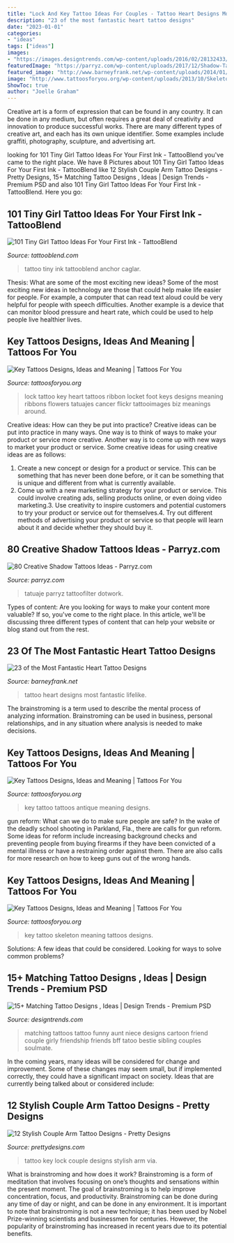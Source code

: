 ```yaml
---
title: "Lock And Key Tattoo Ideas For Couples - Tattoo Heart Designs Most Fantastic Lifelike"
description: "23 of the most fantastic heart tattoo designs"
date: "2023-01-01"
categories:
- "ideas"
tags: ["ideas"]
images:
- "https://images.designtrends.com/wp-content/uploads/2016/02/28132433/Cartoon-Matching-Tattoos.jpg"
featuredImage: "https://parryz.com/wp-content/uploads/2017/12/Shadow-Tattoo-Tricks-3-467x700.jpg"
featured_image: "http://www.barneyfrank.net/wp-content/uploads/2014/01/4-Heart-Tattoo.jpg"
image: "http://www.tattoosforyou.org/wp-content/uploads/2013/10/Skeleton-Key-Tattoo-Meaning.jpg"
ShowToc: true
author: "Joelle Graham"
---
```



Creative art is a form of expression that can be found in any country. It can be done in any medium, but often requires a great deal of creativity and innovation to produce successful works. There are many different types of creative art, and each has its own unique identifier. Some examples include graffiti, photography, sculpture, and advertising art.

	

		
looking for 101 Tiny Girl Tattoo Ideas For Your First Ink - TattooBlend you've came to the right place. We have 8 Pictures about 101 Tiny Girl Tattoo Ideas For Your First Ink - TattooBlend like 12 Stylish Couple Arm Tattoo Designs - Pretty Designs, 15+ Matching Tattoo Designs , Ideas | Design Trends - Premium PSD and also 101 Tiny Girl Tattoo Ideas For Your First Ink - TattooBlend. Here you go:
		
    
## 101 Tiny Girl Tattoo Ideas For Your First Ink - TattooBlend

<img loading=lazy src="https://tattooblend.com/wp-content/uploads/2016/06/Tiny-girl-tattoo-design-2.jpg" onerror="this.onerror=null;this.src='https://tse3.mm.bing.net/th?id=OIP.MwkJ3DLdEDdq6lmPFyRJVwHaHM&amp;pid=15.1';" alt="101 Tiny Girl Tattoo Ideas For Your First Ink - TattooBlend">

_Source: tattooblend.com_

>tattoo tiny ink tattooblend anchor caglar. 

	

Thesis: What are some of the most exciting new ideas?
Some of the most exciting new ideas in technology are those that could help make life easier for people. For example, a computer that can read text aloud could be very helpful for people with speech difficulties. Another example is a device that can monitor blood pressure and heart rate, which could be used to help people live healthier lives.

    
## Key Tattoos Designs, Ideas And Meaning | Tattoos For You

<img loading=lazy src="http://www.tattoosforyou.org/wp-content/uploads/2013/10/Heart-Locket-and-Key-Tattoo.jpg" onerror="this.onerror=null;this.src='https://tse3.mm.bing.net/th?id=OIP.cytZgE84QVMohDwvvuWMtAHaJ4&amp;pid=15.1';" alt="Key Tattoos Designs, Ideas and Meaning | Tattoos For You">

_Source: tattoosforyou.org_

>lock tattoo key heart tattoos ribbon locket foot keys designs meaning ribbons flowers tatuajes cancer flickr tattooimages biz meanings around. 

	

Creative ideas: How can they be put into practice?
Creative ideas can be put into practice in many ways. One way is to think of ways to make your product or service more creative. Another way is to come up with new ways to market your product or service. Some creative ideas for using creative ideas are as follows:
1. Create a new concept or design for a product or service. This can be something that has never been done before, or it can be something that is unique and different from what is currently available.
2. Come up with a new marketing strategy for your product or service. This could involve creating ads, selling products online, or even doing video marketing.3. Use creativity to inspire customers and potential customers to try your product or service out for themselves.4. Try out different methods of advertising your product or service so that people will learn about it and decide whether they should buy it.

    
## 80 Creative Shadow Tattoos Ideas - Parryz.com

<img loading=lazy src="https://parryz.com/wp-content/uploads/2017/12/Shadow-Tattoo-Tricks-3-467x700.jpg" onerror="this.onerror=null;this.src='https://tse4.mm.bing.net/th?id=OIP.8xeP0tXr4LnWL-HztMEw7QAAAA&amp;pid=15.1';" alt="80 Creative Shadow Tattoos Ideas - Parryz.com">

_Source: parryz.com_

>tatuaje parryz tattoofilter dotwork. 

	

Types of content:
Are you looking for ways to make your content more valuable? If so, you've come to the right place. In this article, we'll be discussing three different types of content that can help your website or blog stand out from the rest.

    
## 23 Of The Most Fantastic Heart Tattoo Designs

<img loading=lazy src="http://www.barneyfrank.net/wp-content/uploads/2014/01/4-Heart-Tattoo.jpg" onerror="this.onerror=null;this.src='https://tse2.mm.bing.net/th?id=OIP.MVNgnqarw1n4eho1A2FpqAHaK7&amp;pid=15.1';" alt="23 of the Most Fantastic Heart Tattoo Designs">

_Source: barneyfrank.net_

>tattoo heart designs most fantastic lifelike. 

	

The brainstroming is a term used to describe the mental process of analyzing information. Brainstroming can be used in business, personal relationships, and in any situation where analysis is needed to make decisions.

    
## Key Tattoos Designs, Ideas And Meaning | Tattoos For You

<img loading=lazy src="http://www.tattoosforyou.org/wp-content/uploads/2013/10/Antique-Key-Tattoo.jpg" onerror="this.onerror=null;this.src='https://tse4.mm.bing.net/th?id=OIP.xskVdGXgfXNChg1g-xKAmQHaJ3&amp;pid=15.1';" alt="Key Tattoos Designs, Ideas and Meaning | Tattoos For You">

_Source: tattoosforyou.org_

>key tattoo tattoos antique meaning designs. 

	

gun reform: What can we do to make sure people are safe?
In the wake of the deadly school shooting in Parkland, Fla., there are calls for gun reform. Some ideas for reform include increasing background checks and preventing people from buying firearms if they have been convicted of a mental illness or have a restraining order against them. There are also calls for more research on how to keep guns out of the wrong hands.

    
## Key Tattoos Designs, Ideas And Meaning | Tattoos For You

<img loading=lazy src="http://www.tattoosforyou.org/wp-content/uploads/2013/10/Skeleton-Key-Tattoo-Meaning.jpg" onerror="this.onerror=null;this.src='https://tse2.mm.bing.net/th?id=OIP.VADeUurP3E00nSKIDypZGQHaJ4&amp;pid=15.1';" alt="Key Tattoos Designs, Ideas and Meaning | Tattoos For You">

_Source: tattoosforyou.org_

>key tattoo skeleton meaning tattoos designs. 

	

Solutions: A few ideas that could be considered.
Looking for ways to solve common problems?

    
## 15+ Matching Tattoo Designs , Ideas | Design Trends - Premium PSD

<img loading=lazy src="https://images.designtrends.com/wp-content/uploads/2016/02/28132433/Cartoon-Matching-Tattoos.jpg" onerror="this.onerror=null;this.src='https://tse4.mm.bing.net/th?id=OIP.MKTWPsSLnIlF9XVE16laRwHaHa&amp;pid=15.1';" alt="15+ Matching Tattoo Designs , Ideas | Design Trends - Premium PSD">

_Source: designtrends.com_

>matching tattoos tattoo funny aunt niece designs cartoon friend couple girly friendship friends bff tatoo bestie sibling couples soulmate. 

	

In the coming years, many ideas will be considered for change and improvement. Some of these changes may seem small, but if implemented correctly, they could have a significant impact on society. Ideas that are currently being talked about or considered include: 

    
## 12 Stylish Couple Arm Tattoo Designs - Pretty Designs

<img loading=lazy src="http://www.prettydesigns.com/wp-content/uploads/2014/10/Lock-and-Key-Tattoo.jpg" onerror="this.onerror=null;this.src='https://tse2.mm.bing.net/th?id=OIP.NLmrjMJAuGlWf27Z8kxHhgHaJ4&amp;pid=15.1';" alt="12 Stylish Couple Arm Tattoo Designs - Pretty Designs">

_Source: prettydesigns.com_

>tattoo key lock couple designs stylish arm via. 

	

What is brainstroming and how does it work?
Brainstroming is a form of meditation that involves focusing on one’s thoughts and sensations within the present moment. The goal of brainstroming is to help improve concentration, focus, and productivity. Brainstroming can be done during any time of day or night, and can be done in any environment. It is important to note that brainstroming is not a new technique; it has been used by Nobel Prize-winning scientists and businessmen for centuries. However, the popularity of brainstroming has increased in recent years due to its potential benefits.

